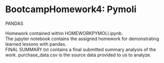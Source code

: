 # BootcampHomework4: Pymoli
PANDAS

Homework contained within HOMEWORKPYMOLI.ipynb.  
The jupyter notebook contains the assigned homework for demonstrating learned lessons with pandas.  
FINAL SUMMARY.txt contains a final submitted summary analysis of the work. 
purchase_data.csv is the source data provided to us to analyze.  
